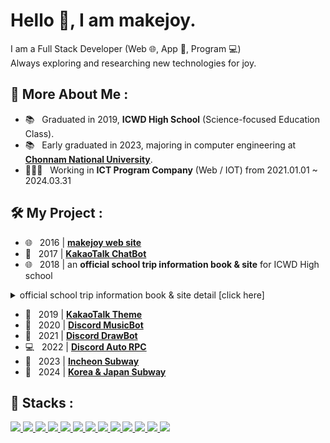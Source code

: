 # Hello 👋, I am makejoy.

I am a Full Stack Developer (Web 🌐, App 📱, Program 💻) 
<br>
Always exploring and researching new technologies for joy.

## 🧐 More About Me :

- 📚 &nbsp; Graduated in 2019, **ICWD High School** (Science-focused Education Class).
- 📚 &nbsp; Early graduated in 2023, majoring in computer engineering at <a href="https://www.jnu.ac.kr" target="_blank">**Chonnam National University**</a>.
- 👨🏻‍💻 &nbsp; Working in **ICT Program Company** (Web / IOT) from 2021.01.01 ~ 2024.03.31

## 🛠️ My Project :

- 🌐 &nbsp; 2016 | <a href="https://makejoy.co.kr" target="_blank">**makejoy web site**</a>
- 💬 &nbsp; 2017 | <a href="https://makejoy.co.kr/_programs/mjbot/kakao" target="_blank">**KakaoTalk ChatBot**</a>
- 🌐 &nbsp; 2018 | an **official school trip information book & site** for ICWD High school
<details>
    <summary>official school trip information book & site detail [click here]</summary>

![image](https://makejoy.co.kr/github/imgs/jeju.png)
</details>

- 🎨 &nbsp; 2019 | <a href="https://makejoy.co.kr/ktheme" target="_blank">**KakaoTalk Theme**</a>
- 💬 &nbsp; 2020 | <a href="https://makejoy.co.kr/_programs/mjbot/discord" target="_blank">**Discord MusicBot**</a>
- 💬 &nbsp; 2021 | <a href="https://makejoy.co.kr/_programs/mjbot/stable" target="_blank">**Discord DrawBot**</a>
- 💻 &nbsp; 2022 | <a href="https://makejoy.co.kr/_programs/discord" target="_blank">**Discord Auto RPC**</a>
- 🚄 &nbsp; 2023 | <a href="https://makejoy.co.kr/icsw" target="_blank">**Incheon Subway**</a>
- 🚄 &nbsp; 2024 | <a href="https://makejoy.co.kr/sw" target="_blank">**Korea & Japan Subway**</a>

## 🔨 Stacks :
<a href="https://oracle.com" target="_blank"> 
    <img src="https://img.shields.io/badge/oracle db-F80000?style=for-the-badge&logo=oracle&logoColor=white">
</a>    
<a href="https://developer.mozilla.org/en-US/docs/Web/HTML" target="_blank"> 
    <img src="https://img.shields.io/badge/html5-E34F26?style=for-the-badge&logo=html5&logoColor=white">
</a>    
<a href="https://developer.mozilla.org/en-US/docs/Web/CSS" target="_blank"> 
    <img src="https://img.shields.io/badge/css-FC7E0F?style=for-the-badge&logo=css3&logoColor=white">
</a>
<a href="https://www.php.net" target="_blank"> 
    <img src="https://img.shields.io/badge/php-FF9E0F?style=for-the-badge&logo=php&logoColor=white">
</a>
<a href="https://developer.mozilla.org/en-US/docs/Web/JavaScript" target="_blank"> 
    <img src="https://img.shields.io/badge/javascript-F7DF1E?style=for-the-badge&logo=javascript&logoColor=black">
</a>
<a href="https://tomcat.apache.org" target="_blank"> 
    <img src="https://img.shields.io/badge/apache tomcat-F8DC75?style=for-the-badge&logo=apachetomcat&logoColor=black">
</a>
<a href="https://spring.io" target="_blank"> 
    <img src="https://img.shields.io/badge/spring-6DB33F?style=for-the-badge&logo=spring&logoColor=white">
</a>
<a href="https://android.com" target="_blank"> 
    <img src="https://img.shields.io/badge/android-00C717?style=for-the-badge&logo=android&logoColor=white">
</a>
<a href="https://mysql.com" target="_blank"> 
    <img src="https://img.shields.io/badge/mysql-4479A1?style=for-the-badge&logo=mysql&logoColor=white">
</a>
<a href="https://www.java.com" target="_blank"> 
    <img src="https://img.shields.io/badge/java-008FC7?style=for-the-badge&logo=coffeescript&logoColor=white">
</a>
<a href="https://www.python.org" target="_blank"> 
    <img src="https://img.shields.io/badge/python-004088?style=for-the-badge&logo=python&logoColor=white">
</a>    
<a href="https://www.jquery.com" target="_blank"> 
    <img src="https://img.shields.io/badge/jquery-512BD4?style=for-the-badge&logo=jquery&logoColor=white">
</a>
<a href="https://www.kernel.org/" target="_blank"> 
    <img src="https://img.shields.io/badge/linux-323232?style=for-the-badge&logo=linux&logoColor=white">
</a>
